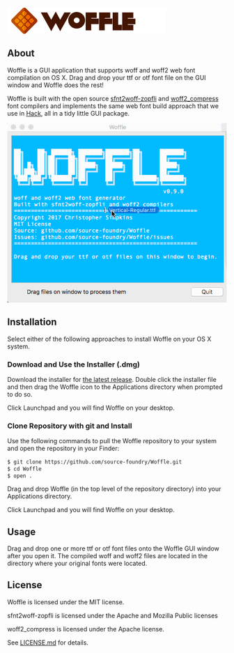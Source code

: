 ![](https://github.com/source-foundry/Woffle/raw/master/img/logo-head-crunch.png)

## About

Woffle is a GUI application that supports woff and woff2 web font compilation on OS X.  Drag and drop your ttf or otf font file on the GUI window and Woffle does the rest!

Woffle is built with the open source [sfnt2woff-zopfli](https://github.com/bramstein/sfnt2woff-zopfli) and [woff2_compress](https://github.com/google/woff2) font compilers and implements the same web font build approach that we use in [Hack](https://github.com/source-foundry/Hack), all in a tidy little GUI package.

![](https://github.com/source-foundry/Woffle/raw/master/img/woffle.gif)

## Installation

Select either of the following approaches to install Woffle on your OS X system.

### Download and Use the Installer (.dmg)

Download the installer for [the latest release](https://github.com/source-foundry/Woffle/releases/latest).  Double click the installer file and then drag the Woffle icon to the Applications directory when prompted to do so.

Click Launchpad and you will find Woffle on your desktop.

### Clone Repository with git and Install

Use the following commands to pull the Woffle repository to your system and open the repository in your Finder:

```
$ git clone https://github.com/source-foundry/Woffle.git
$ cd Woffle
$ open .
```

Drag and drop Woffle (in the top level of the repository directory) into your Applications directory.

Click Launchpad and you will find Woffle on your desktop.

## Usage

Drag and drop one or more ttf or otf font files onto the Woffle GUI window after you open it.  The compiled woff and woff2 files are located in the directory where your original fonts were located.

## License

Woffle is licensed under the MIT license.

sfnt2woff-zopfli is licensed under the Apache and Mozilla Public licenses

woff2_compress is licensed under the Apache license.

See [LICENSE.md](https://github.com/source-foundry/Woffle/blob/master/LICENSE.md) for details.

